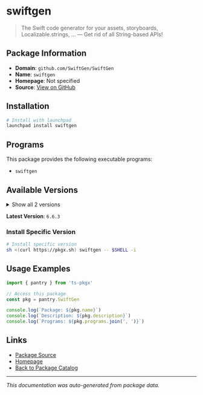 # swiftgen

> The Swift code generator for your assets, storyboards, Localizable.strings, … — Get rid of all String-based APIs!

## Package Information

- **Domain**: `github.com/SwiftGen/SwiftGen`
- **Name**: `swiftgen`
- **Homepage**: Not specified
- **Source**: [View on GitHub](https://github.com/pkgxdev/pantry/tree/main/projects/github.com/SwiftGen/SwiftGen/package.yml)

## Installation

```bash
# Install with launchpad
launchpad install swiftgen
```

## Programs

This package provides the following executable programs:

- `swiftgen`

## Available Versions

<details>
<summary>Show all 2 versions</summary>

- `6.6.3`, `6.6.2`

</details>

**Latest Version**: `6.6.3`

### Install Specific Version

```bash
# Install specific version
sh <(curl https://pkgx.sh) swiftgen -- $SHELL -i
```

## Usage Examples

```typescript
import { pantry } from 'ts-pkgx'

// Access this package
const pkg = pantry.SwiftGen

console.log(`Package: ${pkg.name}`)
console.log(`Description: ${pkg.description}`)
console.log(`Programs: ${pkg.programs.join(', ')}`)
```

## Links

- [Package Source](https://github.com/pkgxdev/pantry/tree/main/projects/github.com/SwiftGen/SwiftGen/package.yml)
- [Homepage](#)
- [Back to Package Catalog](../../package-catalog.md)

---

*This documentation was auto-generated from package data.*
